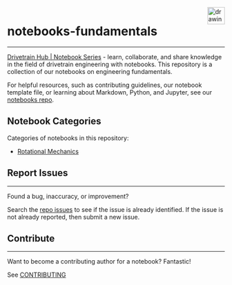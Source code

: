 <a href="https://www.drivetrainhub.com/">
    <img src="https://storage.googleapis.com/static.drivetrainhub.com/img/dh_logo_text_217x80.png" alt="drawing" height="40" align="right"/>
</a>

# notebooks-fundamentals

---

[Drivetrain Hub | Notebook Series](https://drivetrainhub.com/code/notebooks) - learn, collaborate, and share knowledge in the field of drivetrain engineering with notebooks.  This repository is a collection of our notebooks on engineering fundamentals.

For helpful resources, such as contributing guidelines, our notebook template file, or learning about Markdown, Python, and Jupyter, see our [notebooks repo](https://github.com/drivetrainhub/notebooks).

## Notebook Categories

Categories of notebooks in this repository:

- [Rotational Mechanics](https://github.com/drivetrainhub/notebooks-fundamentals/tree/master/rotational_mechanics)

## Report Issues

---

Found a bug, inaccuracy, or improvement?

Search the [repo issues](https://github.com/drivetrainhub/notebooks-fundamentals/issues) to see if the issue is already identified.  If the issue is not already reported, then submit a new issue.

## Contribute

---

Want to become a contributing author for a notebook?  Fantastic!

See [CONTRIBUTING](https://github.com/drivetrainhub/notebooks/blob/master/CONTRIBUTING.md)
